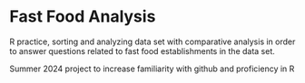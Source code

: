 # Fast Food Analysis
R practice, sorting and analyzing data set with comparative analysis in order to answer questions related to fast food establishments in the data set. 

Summer 2024 project to increase familiarity with github and proficiency in R
